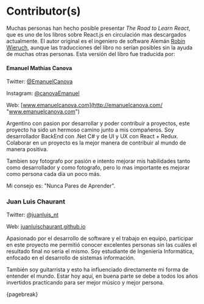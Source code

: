 # Contributor(s)

Muchas personas han hecho posible presentar *The Road to Learn React*, que es uno de los libros sobre React.js en circulación mas descargados actualmente. El autor original es el ingeniero de software Alemán [Robin Wieruch](https://www.robinwieruch.de/), aunque las traducciones del libro no serían posibles sin la ayuda de muchas otras personas. Esta versión del libro fue traducida por:

#### Emanuel Mathias Canova
Twitter: [@EmanuelCanova](https://twitter.com/EmanuelCanova "@EmanuelCanova")

Instagram: [@canovaEmanuel](https://www.instagram.com/canovaemanuel/?hl=es-la "@canovaEmanuel")

Web: [www.emanuelcanova.com](http://emanuelcanova.com/ "www.emanuelcanova.com")

Argentino con pasion por desarrollar y poder contribuir a proyectos, este proyecto ha sido un hermoso camino junto a mis compañeros. Soy desarrollador BackEnd con .Net C# y de UI y UX con React + Redux. Colaborar en un proyecto es la mejor manera de contribuir al mundo de manera positiva.

Tambien soy fotografo por pasión e intento mejorar mis habilidades tanto como desarrollador y como fotografo, pero lo mas importante es mejorar como persona cada día un poco más.

Mi consejo es: "Nunca Pares de Aprender".

### Juan Luis Chaurant

Twitter: [@juanluis_nt](https://twitter.com/juanluis_nt)

Web: [juanluischaurant.github.io](https://juanluischaurant.github.io/)

Apasionado por el desarrollo de software y el trabajo en equipo, participar en este proyecto me permitió conocer excelentes personas sin las cuáles el resultado final no sería el mismo. Soy estudiante de Ingeniería Informática, enfocado en el desarrollo de sistemas información.

También soy guitarrista y esto ha influenciado directamente mi forma de entender el mundo. Estar hoy aquí, en buena parte se debe a todos los años invertidos practicando para ser mejor músico y mejor persona.

{pagebreak}


